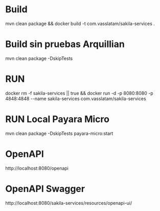 # Build
mvn clean package && docker build -t com.vasslatam/sakila-services .

# Build sin pruebas Arquillian
mvn clean package -DskipTests


# RUN
docker rm -f sakila-services || true && docker run -d -p 8080:8080 -p 4848:4848 --name sakila-services com.vasslatam/sakila-services 

# RUN Local Payara Micro
mvn clean package -DskipTests  payara-micro:start

# OpenAPI
http://localhost:8080/openapi

# OpenAPI Swagger
http://localhost:8080/sakila-services/resources/openapi-ui/